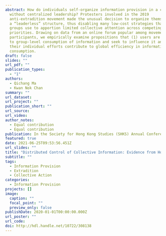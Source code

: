 ```yaml
---
abstract: How do individuals self-organize information provision in a community
  without centralized leadership? Protesters involved in the 2019
  anti-extradition movement made the unusual decision to organize themselves in
  a “leaderless” structure, thus disabling many low-cost strategies that large
  groups use to apportion limited collective attention across competing
  priorities. Drawing on data from an online forum popular among movement
  participants, we empirically examine propositions that (1) users are sensitive
  to group-level consumption of information and seek to influence it and (2)
  their individual efforts contribute to global efficiency in information
  consumption.
draft: false
slides: ""
url_pdf: ""
publication_types:
  - "1"
authors:
  - Qichang Ma
  - Kwan Nok Chan
summary: ""
url_dataset: 
url_project: ""
publication_short: ""
url_source: 
url_video: 
author_notes:
  - Equal contribution
  - Equal contribution
publication: In the Society for Hong Kong Studies (SHKS) Annual Conference 2021
featured: true
date: 2021-06-25T09:53:56.451Z
url_slides: ""
title: "Distributed Control of Collective Information: Evidence from Hong Kong's \"Anti-Extradition\" Protest"
subtitle: ""
tags:
  - Information Provision
  - Extradition
  - Collective Action
categories:
  - Information Provision
projects: []
image:
  caption: ""
  focal_point: ""
  preview_only: false
publishDate: 2020-01-01T00:00:00.000Z
url_poster: ""
url_code: 
doi: http://hdl.handle.net/10722/308138
---
```

